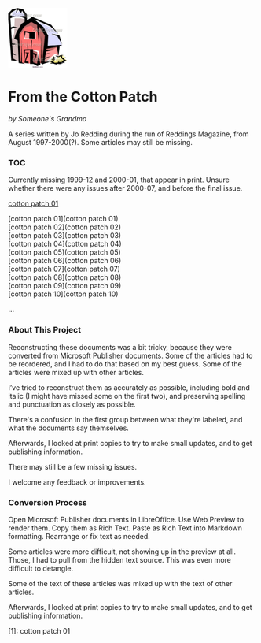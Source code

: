 <img src="barn.jpg" width="120" />
<h1>From the Cotton Patch</h1>

*by Someone's Grandma*

A series written by Jo Redding during the run of Reddings Magazine, from August 1997-2000(?). Some articles may still be missing.

### TOC

Currently missing 1999-12 and 2000-01, that appear in print. Unsure whether there were any issues after 2000-07, and before the final issue.

[cotton patch 01](cotton%20patch%2001)  

[cotton patch 01](cotton patch 01)  
[cotton patch 02](cotton patch 02)  
[cotton patch 03](cotton patch 03)  
[cotton patch 04](cotton patch 04)  
[cotton patch 05](cotton patch 05)  
[cotton patch 06](cotton patch 06)  
[cotton patch 07](cotton patch 07)  
[cotton patch 08](cotton patch 08)  
[cotton patch 09](cotton patch 09)  
[cotton patch 10](cotton patch 10)  

...

### About This Project

Reconstructing these documents was a bit tricky, because they were converted from Microsoft Publisher documents. Some of the articles had to be reordered, and I had to do that based on my best guess. Some of the articles were mixed up with other articles. 

I’ve tried to reconstruct them as accurately as possible, including bold and italic (I might have missed some on the first two), and preserving spelling and punctuation as closely as possible.

There's a confusion in the first group between what they're labeled, and what the documents say themselves.

Afterwards, I looked at print copies to try to make small updates, and to get publishing information.

There may still be a few missing issues.

I welcome any feedback or improvements.


### Conversion Process

Open Microsoft Publisher documents in LibreOffice. Use Web Preview to render them. Copy them as Rich Text. Paste as Rich Text into Markdown formatting. Rearrange or fix text as needed.

Some articles were more difficult, not showing up in the preview at all. Those, I had to pull from the hidden text source. This was even more difficult to detangle. 

Some of the text of these articles was mixed up with the text of other articles. 

Afterwards, I looked at print copies to try to make small updates, and to get publishing information.



[1]: cotton patch 01
